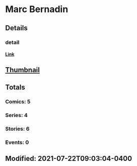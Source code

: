 # Marc  Bernadin 
## Details
### detail
#### [Link](http://marvel.com/comics/creators/14149/marc_bernadin?utm_campaign=apiRef&utm_source=225578a89fc76f3d20fbffda5d17a88d)
## [Thumbnail](http://i.annihil.us/u/prod/marvel/i/mg/b/40/image_not_available.jpg)
## Totals
### Comics: 5
### Series: 4
### Stories: 6
### Events: 0
## Modified: 2021-07-22T09:03:04-0400